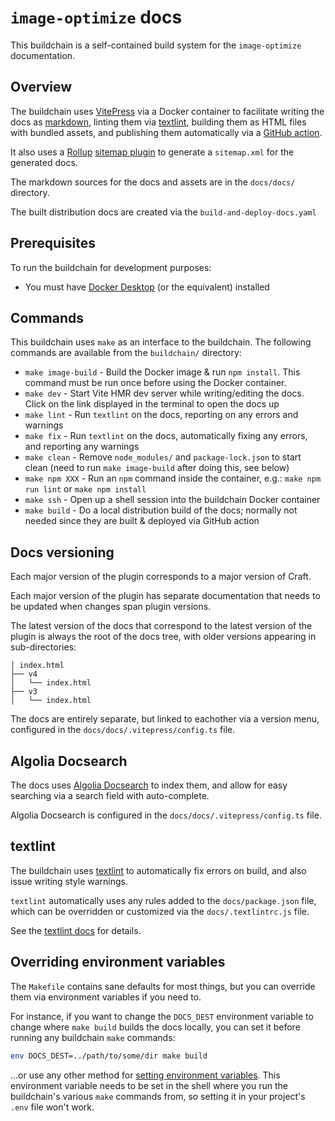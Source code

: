 # `image-optimize` docs

This buildchain is a self-contained build system for the `image-optimize` documentation.

## Overview

The buildchain uses [VitePress](https://vitepress.dev/) via a Docker container to facilitate writing the docs as [markdown](https://vitepress.dev/guide/markdown), linting them via [textlint](https://textlint.github.io/), building them as HTML files with bundled assets, and publishing them automatically via a [GitHub action](https://docs.github.com/en/actions).

It also uses a [Rollup](https://rollupjs.org/) [sitemap plugin](https://github.com/aminnairi/rollup-plugin-sitemap) to generate a `sitemap.xml` for the generated docs.

The markdown sources for the docs and assets are in the `docs/docs/` directory.

The built distribution docs are created via the `build-and-deploy-docs.yaml`

## Prerequisites

To run the buildchain for development purposes:

- You must have [Docker Desktop](https://www.docker.com/products/docker-desktop/) (or the equivalent) installed

## Commands

This buildchain uses `make` as an interface to the buildchain. The following commands are available from the `buildchain/` directory:

- `make image-build` - Build the Docker image & run `npm install`. This command must be run once before using the Docker container.
- `make dev` - Start Vite HMR dev server while writing/editing the docs. Click on the link displayed in the terminal to open the docs up
- `make lint` - Run `textlint` on the docs, reporting on any errors and warnings
- `make fix` - Run `textlint` on the docs, automatically fixing any errors, and reporting any warnings
- `make clean` - Remove `node_modules/` and `package-lock.json` to start clean (need to run `make image-build` after doing this, see below)
- `make npm XXX` - Run an `npm` command inside the container, e.g.: `make npm run lint` or `make npm install`
- `make ssh` - Open up a shell session into the buildchain Docker container
- `make build` - Do a local distribution build of the docs; normally not needed since they are built & deployed via GitHub action

## Docs versioning

Each major version of the plugin corresponds to a major version of Craft.

Each major version of the plugin has separate documentation that needs to be updated when changes span plugin versions.

The latest version of the docs that correspond to the latest version of the plugin is always the root of the docs tree, with older versions appearing in sub-directories:

```
│ index.html
├── v4
│   └── index.html
├── v3
│   └── index.html
```

The docs are entirely separate, but linked to eachother via a version menu, configured in the `docs/docs/.vitepress/config.ts` file.

## Algolia Docsearch

The docs uses [Algolia Docsearch](https://docsearch.algolia.com/) to index them, and allow for easy searching via a search field with auto-complete.

Algolia Docsearch is configured in the `docs/docs/.vitepress/config.ts` file.

## textlint

The buildchain uses [textlint](https://textlint.github.io/) to automatically fix errors on build, and also issue writing style warnings.

`textlint` automatically uses any rules added to the `docs/package.json` file, which can be overridden or customized via the `docs/.textlintrc.js` file.

See the [textlint docs](https://textlint.github.io/docs/getting-started.html) for details.

## Overriding environment variables

The `Makefile` contains sane defaults for most things, but you can override them via environment variables if you need to.

For instance, if you want to change the `DOCS_DEST` environment variable to change where `make build` builds the docs locally, you can set it before running any buildchain `make` commands:
```bash
env DOCS_DEST=../path/to/some/dir make build
```
...or use any other method for [setting environment variables](https://www.twilio.com/blog/how-to-set-environment-variables.html). This environment variable needs to be set in the shell where you run the buildchain's various `make` commands from, so setting it in your project's `.env` file won't work.
